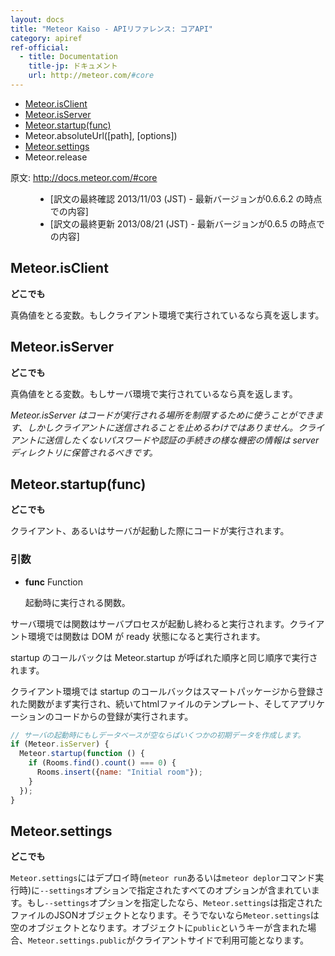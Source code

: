 ```yaml
---
layout: docs
title: "Meteor Kaiso - APIリファレンス: コアAPI"
category: apiref
ref-official: 
  - title: Documentation
    title-jp: ドキュメント
    url: http://meteor.com/#core
---
```


*   [Meteor.isClient](#isClient)
*   [Meteor.isServer](#isServer)
*   [Meteor.startup(func)](#startup_arg_func)
*   Meteor.absoluteUrl([path], [options])
*   [Meteor.settings](#settings)
*   Meteor.release

<dl>
  <dt>原文: <a href="http://docs.meteor.com/#core">http://docs.meteor.com/#core</a><dt>
  <dd>
  <ul>
    <li>[訳文の最終確認 2013/11/03 (JST) - 最新バージョンが0.6.6.2 の時点での内容]</li>
    <li>[訳文の最終更新 2013/08/21 (JST) - 最新バージョンが0.6.5 の時点での内容]</li>
  </ul>
  </dd>
</dl>

<a name="isClient"></a>
## Meteor.isClient
__どこでも__

真偽値をとる変数。もしクライアント環境で実行されているなら真を返します。


<a name="isServer"></a>
## Meteor.isServer
__どこでも__

真偽値をとる変数。もしサーバ環境で実行されているなら真を返します。

_Meteor.isServer はコードが実行される場所を制限するために使うことができます、しかしクライアントに送信されることを止めるわけではありません。クライアントに送信したくないパスワードや認証の手続きの様な機密の情報は server ディレクトリに保管されるべきです。_


<a name="startup_arg_func"></a>
## Meteor.startup(func)
__どこでも__

クライアント、あるいはサーバが起動した際にコードが実行されます。

### 引数
* **func** Function

    起動時に実行される関数。


サーバ環境では関数はサーバプロセスが起動し終わると実行されます。クライアント環境では関数は DOM が ready 状態になると実行されます。

startup のコールバックは Meteor.startup が呼ばれた順序と同じ順序で実行されます。

クライアント環境では startup のコールバックはスマートパッケージから登録された関数がまず実行され、続いてhtmlファイルの<body>テンプレート、そしてアプリケーションのコードからの登録が実行されます。

~~~ javascript
// サーバの起動時にもしデータベースが空ならばいくつかの初期データを作成します。
if (Meteor.isServer) {
  Meteor.startup(function () {
    if (Rooms.find().count() === 0) {
      Rooms.insert({name: "Initial room"});
    }
  });
}
~~~


<a name="settings"></a>
## Meteor.settings
__どこでも__

`Meteor.settings`にはデプロイ時(`meteor run`あるいは`meteor deplor`コマンド実行時)に`--settings`オプションで指定されたすべてのオプションが含まれています。もし`--settings`オプションを指定したなら、`Meteor.settings`は指定されたファイルのJSONオブジェクトとなります。そうでないなら`Meteor.settings`は空のオブジェクトとなります。オブジェクトに`public`というキーが含まれた場合、`Meteor.settings.public`がクライアントサイドで利用可能となります。



